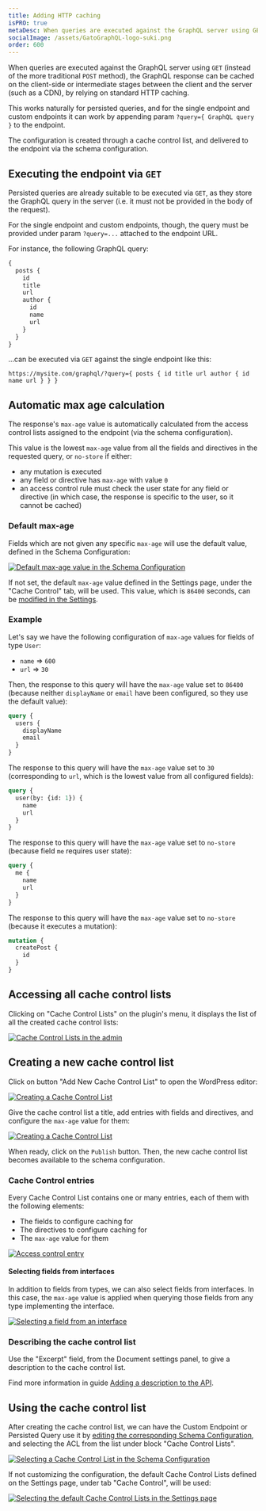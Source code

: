 ```yaml
---
title: Adding HTTP caching
isPRO: true
metaDesc: When queries are executed against the GraphQL server using GET, the GraphQL response can be cached on the client-side, or on intermediate stages between the client and the server, by relying on standard HTTP caching.
socialImage: /assets/GatoGraphQL-logo-suki.png
order: 600
---
```


When queries are executed against the GraphQL server using `GET` (instead of the more traditional `POST` method), the GraphQL response can be cached on the client-side or intermediate stages between the client and the server (such as a CDN), by relying on standard HTTP caching.

This works naturally for persisted queries, and for the single endpoint and custom endpoints it can work by appending param `?query={ GraphQL query }` to the endpoint.

The configuration is created through a cache control list, and delivered to the endpoint via the schema configuration.

## Executing the endpoint via `GET`

Persisted queries are already suitable to be executed via `GET`, as they store the GraphQL query in the server (i.e. it must not be provided in the body of the request).

For the single endpoint and custom endpoints, though, the query must be provided under param `?query=...` attached to the endpoint URL.

For instance, the following GraphQL query:

```graphql
{
  posts {
    id
    title
    url
    author {
      id
      name
      url
    }
  }
}
```

...can be executed via `GET` against the single endpoint like this:

`https://mysite.com/graphql/?query={ posts { id title url author { id name url } } }`

## Automatic max age calculation

The response's `max-age` value is automatically calculated from the access control lists assigned to the endpoint (via the schema configuration).

This value is the lowest `max-age` value from all the fields and directives in the requested query, or `no-store` if either:

- any mutation is executed
- any field or directive has `max-age` with value `0`
- an access control rule must check the user state for any field or directive (in which case, the response is specific to the user, so it cannot be cached)

### Default max-age

Fields which are not given any specific `max-age` will use the default value, defined in the Schema Configuration:

<a href="/assets/guides/upstream-pro/schema-config-cache-control-default-max-age.png" target="_blank">![Default max-age value in the Schema Configuration](/assets/guides/upstream-pro/schema-config-cache-control-default-max-age.png "Default max-age value in the Schema Configuration")</a>

If not set, the default `max-age` value defined in the Settings page, under the "Cache Control" tab, will be used. This value, which is `86400` seconds, can be [modified in the Settings](../../config/setting-the-default-cache-control-max-age/).

### Example

Let's say we have the following configuration of `max-age` values for fields of type `User`:

- `name` => `600`
- `url` => `30`

Then, the response to this query will have the `max-age` value set to `86400` (because neither `displayName` or `email` have been configured, so they use the default value):

```graphql
query {
  users {
    displayName
    email
  }
}
```

The response to this query will have the `max-age` value set to `30` (corresponding to `url`, which is the lowest value from all configured fields):

```graphql
query {
  user(by: {id: 1}) {
    name
    url
  }
}
```

The response to this query will have the `max-age` value set to `no-store` (because field `me` requires user state):

```graphql
query {
  me {
    name
    url
  }
}
```

The response to this query will have the `max-age` value set to `no-store` (because it executes a mutation):

```graphql
mutation {
  createPost {
    id
  }
}
```

## Accessing all cache control lists

Clicking on "Cache Control Lists" on the plugin's menu, it displays the list of all the created cache control lists:

<div class="img-width-1024" markdown=1>

<a href="/assets/guides/upstream-pro/cache-control-lists.png" target="_blank">![Cache Control Lists in the admin](/assets/guides/upstream-pro/cache-control-lists.png "Cache Control Lists in the admin")</a>

</div>

## Creating a new cache control list

Click on button "Add New Cache Control List" to open the WordPress editor:

<a href="/assets/guides/upstream-pro/cache-control-list.png" target="_blank">![Creating a Cache Control List](/assets/guides/upstream-pro/cache-control-list.png "Creating a Cache Control List")</a>

Give the cache control list a title, add entries with fields and directives, and configure the `max-age` value for them:

<a href="/assets/guides/upstream-pro/cache-control.gif" target="_blank">![Creating a Cache Control List](/assets/guides/upstream-pro/cache-control.gif "Creating a Cache Control List")</a>

When ready, click on the `Publish` button. Then, the new cache control list becomes available to the schema configuration.

### Cache Control entries

Every Cache Control List contains one or many entries, each of them with the following elements:

- The fields to configure caching for
- The directives to configure caching for
- The `max-age` value for them

<a href="/assets/guides/upstream-pro/cache-control-entry.png" target="_blank">![Access control entry](/assets/guides/upstream-pro/cache-control-entry.png "Access control entry")</a>

#### Selecting fields from interfaces

In addition to fields from types, we can also select fields from interfaces. In this case, the `max-age` value is applied when querying those fields from any type implementing the interface.

<div class="img-width-430" markdown=1>

<a href="/assets/guides/upstream/selecting-field-from-interface.png" target="_blank">![Selecting a field from an interface](/assets/guides/upstream/selecting-field-from-interface.png "Selecting a field from an interface")</a>

</div>

### Describing the cache control list

Use the "Excerpt" field, from the Document settings panel, to give a description to the cache control list.

Find more information in guide [Adding a description to the API](../../config/adding-a-description-to-the-api/).

## Using the cache control list

After creating the cache control list, we can have the Custom Endpoint or Persisted Query use it by [editing the corresponding Schema Configuration](../creating-a-schema-configuration/), and selecting the ACL from the list under block "Cache Control Lists".

<a href="/assets/guides/upstream-pro/schema-config-cache-control-lists.png" target="_blank">![Selecting a Cache Control List in the Schema Configuration](/assets/guides/upstream-pro/schema-config-cache-control-lists.png "Selecting a Cache Control List in the Schema Configuration")</a>

If not customizing the configuration, the default Cache Control Lists defined on the Settings page, under tab "Cache Control", will be used:

<a href="/assets/guides/upstream-pro/settings-cache-control-lists.png" target="_blank">![Selecting the default Cache Control Lists in the Settings page](/assets/guides/upstream-pro/settings-cache-control-lists.png "Selecting the default Cache Control Lists in the Settings page")</a>
